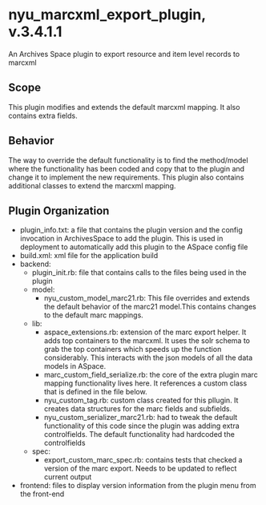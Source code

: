 # nyu_marcxml_export_plugin, v.3.4.1.1
An Archives Space plugin to export resource and item level records to marcxml

## Scope
This plugin modifies and extends the default marcxml mapping. It also contains extra fields.

## Behavior
The way to override the default functionality is to find the method/model where the functionality has been coded and copy that to the plugin and change it to implement the new requirements. This plugin also contains additional classes to extend the marcxml mapping.

## Plugin Organization
* plugin_info.txt: a file that contains the plugin version and the config invocation in ArchivesSpace to add the plugin. This is used in deployment to automatically add this plugin to the ASpace config file
* build.xml: xml file for the application build
* backend:
    * plugin_init.rb: file that contains calls to the files being used in the plugin
    * model:
        * nyu_custom_model_marc21.rb: This file overrides and extends the default behavior of the marc21 model.This contains changes to the default marc mappings.
    * lib:
       * aspace_extensions.rb: extension of the marc export helper. It adds top containers to the marcxml. It uses the solr schema to grab the top containers which speeds up the function considerably. This interacts with the json models of all the data models in ASpace.
       * marc_custom_field_serialize.rb: the core of the extra plugin marc mapping functionality lives here. It references a custom class that is defined in the file below.
       * nyu_custom_tag.rb: custom class created for this pllugin. It creates data structures for the marc fields and subfields.
       * nyu_custom_serializer_marc21.rb: had to tweak the default functionality of this code since the plugin was adding extra controlfields. The default functionality had hardcoded the controlfields
    * spec:
       * export_custom_marc_spec.rb: contains tests that checked a version of the marc export. Needs to be updated to reflect current output
 * frontend: files to display version information from the plugin menu from the front-end
